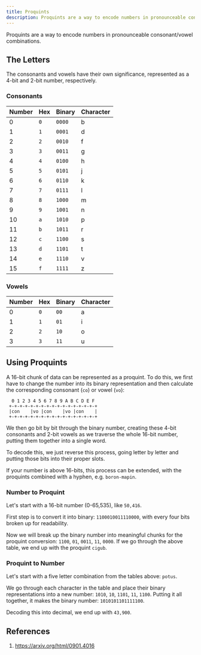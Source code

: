```yaml
---
title: Proquints
description: Proquints are a way to encode numbers in pronounceable consonant/vowel combinations.
---
```


Proquints are a way to encode numbers in pronounceable consonant/vowel combinations.

## The Letters

The consonants and vowels have their own significance, represented as a 4-bit and 2-bit number, respectively.

### Consonants

Number | Hex | Binary | Character
--- | --- | --- | ---
0 | `0` | `0000` | b
1 | `1` | `0001` | d
2 | `2` | `0010` | f
3 | `3` | `0011` | g
4 | `4` | `0100` | h
5 | `5` | `0101` | j
6 | `6` | `0110` | k
7 | `7` | `0111` | l
8 | `8` | `1000` | m
9 | `9` | `1001` | n
10 | `a` | `1010` | p
11 | `b` | `1011` | r
12 | `c` | `1100` | s
13 | `d` | `1101` | t
14 | `e` | `1110` | v
15 | `f` | `1111` | z

### Vowels

Number | Hex | Binary | Character
--- | --- | --- | ---
0 | `0` | `00` | a
1 | `1` | `01` | i
2 | `2` | `10` | o
3 | `3` | `11` | u

## Using Proquints

A 16-bit chunk of data can be represented as a proquint. To do this, we first have to change the number into its binary representation and then calculate the corresponding consonant (`co`) or vowel (`vo`):

```
  0 1 2 3 4 5 6 7 8 9 A B C D E F
 +-+-+-+-+-+-+-+-+-+-+-+-+-+-+-+-+
 |con    |vo |con    |vo |con    |
 +-+-+-+-+-+-+-+-+-+-+-+-+-+-+-+-+
```

We then go bit by bit through the binary number, creating these 4-bit consonants and 2-bit vowels as we traverse the whole 16-bit number, putting them together into a single word.

To decode this, we just reverse this process, going letter by letter and putting those bits into their proper slots.

If your number is above 16-bits, this process can be extended, with the proquints combined with a hyphen, e.g. `boron-mapin`.

### Number to Proquint

Let's start with a 16-bit number (0-65,535), like `50,416`.

First step is to convert it into binary: `1100010011110000`, with every four bits broken up for readability. 

Now we will break up the binary number into meaningful chunks for the proquint conversion: `1100`, `01`, `0011`, `11`, `0000`. If we go through the above table, we end up with the proquint `cigub`.

### Proquint to Number

Let's start with a five letter combination from the tables above: `potus`. 

We go through each character in the table and place their binary representations into a new number: `1010`, `10`, `1101`, `11`, `1100`. Putting it all together, it makes the binary number: `1010101101111100`.

Decoding this into decimal, we end up with `43,900`.

## References

1. https://arxiv.org/html/0901.4016
